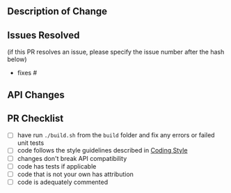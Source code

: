 ## Description of Change ##


## Issues Resolved ##

(if this PR resolves an issue, please specify the issue number after the hash below)

* fixes #

## API Changes ##

## PR Checklist ##

- [ ] have run `./build.sh` from the `build` folder and fix any errors or failed unit tests
- [ ] code follows the style guidelines described in [Coding Style](https://github.com/BlueChilli/ChilliSource/blob/master/doc/coding-style-dotnet.md)
- [ ] changes don't break API compatibility
- [ ] code has tests if applicable
- [ ] code that is not your own has attribution
- [ ] code is adequately commented